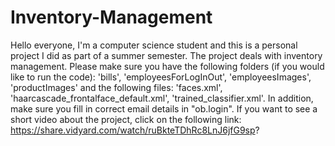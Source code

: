 # Inventory-Management
Hello everyone, I'm a computer science student and this is a personal project I did as part of a summer semester. The project deals with inventory management.
Please make sure you have the following folders (if you would like to run the code): 'bills', 'employeesForLogInOut',  'employeesImages', 'productImages' and the following files: 'faces.xml', 'haarcascade_frontalface_default.xml', 'trained_classifier.xml'.
In addition, make sure you fill in correct email details in "ob.login". 
If you want to see a short video about the project, click on the following link: https://share.vidyard.com/watch/ruBkteTDhRc8LnJ6jfG9sp?
